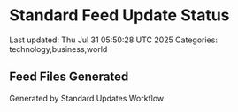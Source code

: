 # Standard Feed Update Status
Last updated: Thu Jul 31 05:50:28 UTC 2025
Categories: technology,business,world

## Feed Files Generated

Generated by Standard Updates Workflow
